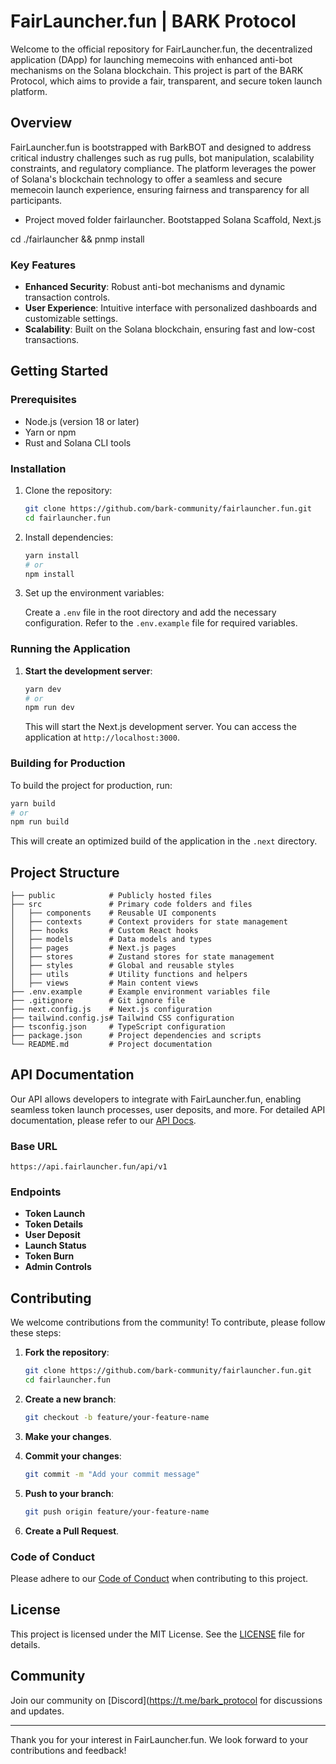# FairLauncher.fun | BARK Protocol

Welcome to the official repository for FairLauncher.fun, the decentralized application (DApp) for launching memecoins with enhanced anti-bot mechanisms on the Solana blockchain. This project is part of the BARK Protocol, which aims to provide a fair, transparent, and secure token launch platform.

## Overview

FairLauncher.fun is bootstrapped with BarkBOT and designed to address critical industry challenges such as rug pulls, bot manipulation, scalability constraints, and regulatory compliance. The platform leverages the power of Solana's blockchain technology to offer a seamless and secure memecoin launch experience, ensuring fairness and transparency for all participants.

* Project moved folder fairlauncher. Bootstapped Solana Scaffold, Next.js

cd ./fairlauncher && pnmp install

### Key Features

- **Enhanced Security**: Robust anti-bot mechanisms and dynamic transaction controls.
- **User Experience**: Intuitive interface with personalized dashboards and customizable settings.
- **Scalability**: Built on the Solana blockchain, ensuring fast and low-cost transactions.

## Getting Started

### Prerequisites

- Node.js (version 18 or later)
- Yarn or npm
- Rust and Solana CLI tools

### Installation

1. Clone the repository:

    ```bash
    git clone https://github.com/bark-community/fairlauncher.fun.git
    cd fairlauncher.fun
    ```

2. Install dependencies:

    ```bash
    yarn install
    # or
    npm install
    ```

3. Set up the environment variables:

    Create a `.env` file in the root directory and add the necessary configuration. Refer to the `.env.example` file for required variables.

### Running the Application

1. **Start the development server**:

    ```bash
    yarn dev
    # or
    npm run dev
    ```

    This will start the Next.js development server. You can access the application at `http://localhost:3000`.

### Building for Production

To build the project for production, run:

```bash
yarn build
# or
npm run build
```

This will create an optimized build of the application in the `.next` directory.

## Project Structure

```
├── public            # Publicly hosted files
├── src               # Primary code folders and files
│   ├── components    # Reusable UI components
│   ├── contexts      # Context providers for state management
│   ├── hooks         # Custom React hooks
│   ├── models        # Data models and types
│   ├── pages         # Next.js pages
│   ├── stores        # Zustand stores for state management
│   ├── styles        # Global and reusable styles
│   ├── utils         # Utility functions and helpers
│   ├── views         # Main content views
├── .env.example      # Example environment variables file
├── .gitignore        # Git ignore file
├── next.config.js    # Next.js configuration
├── tailwind.config.js# Tailwind CSS configuration
├── tsconfig.json     # TypeScript configuration
├── package.json      # Project dependencies and scripts
└── README.md         # Project documentation
```

## API Documentation

Our API allows developers to integrate with FairLauncher.fun, enabling seamless token launch processes, user deposits, and more. For detailed API documentation, please refer to our [API Docs](https://api.fairlauncher.fun/docs).

### Base URL

```text
https://api.fairlauncher.fun/api/v1
```

### Endpoints

- **Token Launch**
- **Token Details**
- **User Deposit**
- **Launch Status**
- **Token Burn**
- **Admin Controls**

## Contributing

We welcome contributions from the community! To contribute, please follow these steps:

1. **Fork the repository**:

    ```bash
    git clone https://github.com/bark-community/fairlauncher.fun.git
    cd fairlauncher.fun
    ```

2. **Create a new branch**:

    ```bash
    git checkout -b feature/your-feature-name
    ```

3. **Make your changes**.

4. **Commit your changes**:

    ```bash
    git commit -m "Add your commit message"
    ```

5. **Push to your branch**:

    ```bash
    git push origin feature/your-feature-name
    ```

6. **Create a Pull Request**.

### Code of Conduct

Please adhere to our [Code of Conduct](CODE_OF_CONDUCT.md) when contributing to this project.

## License

This project is licensed under the MIT License. See the [LICENSE](LICENSE.md) file for details.

## Community

Join our community on [Discord](https://t.me/bark_protocol for discussions and updates.

---

Thank you for your interest in FairLauncher.fun. We look forward to your contributions and feedback!